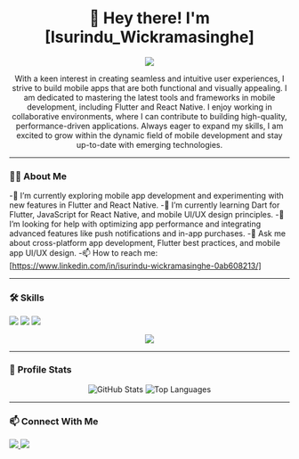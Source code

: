 <h1 align="center">👋 Hey there! I'm [Isurindu_Wickramasinghe]</h1>
<p align="center">
 <img src= https://user-images.githubusercontent.com/73097560/115834477-dbab4500-a447-11eb-908a-139a6edaec5c.gif>
</p>

<p align="center">
  With a keen interest in creating seamless and intuitive user experiences, I strive to build mobile apps that are both functional and visually appealing. I am dedicated to mastering the latest tools and frameworks in mobile development, including Flutter and React Native. I enjoy working in collaborative environments, where I can contribute to building high-quality, performance-driven applications. Always eager to expand my skills, I am excited to grow within the dynamic field of mobile development and stay up-to-date with emerging technologies.
</p>

---

### 🧑‍💻 **About Me**
-🔭 I’m currently exploring mobile app development and experimenting with new features in Flutter and React Native.
-🌱 I’m currently learning Dart for Flutter, JavaScript for React Native, and mobile UI/UX design principles.
-🤔 I’m looking for help with optimizing app performance and integrating advanced features like push notifications and in-app purchases.
-💬 Ask me about cross-platform app development, Flutter best practices, and mobile app UI/UX design.
-📫 How to reach me: [https://www.linkedin.com/in/isurindu-wickramasinghe-0ab608213/]

---

### 🛠️ **Skills**
<p align="left">
  <img src="https://img.shields.io/badge/-React-61DAFB?logo=react&logoColor=white&style=for-the-badge"/>
  <img src="https://img.shields.io/badge/-Node.js-339933?logo=nodedotjs&logoColor=white&style=for-the-badge"/>
  <img src="https://img.shields.io/badge/-AWS-232F3E?logo=amazonaws&logoColor=white&style=for-the-badge"/>
  
</p>
<p align="center">
  <a href="https://skillicons.dev">
    <img src="https://skillicons.dev/icons?i=git,kubernetes,docker,c,kotlin,react,flutter,java,figma,nodejs" />
  </a>
</p>

---

### 🌟 **Profile Stats**
<p align="center">
  <img src="https://github-readme-stats.vercel.app/api?username=YourGitHubUsername&show_icons=true&theme=dark" alt="GitHub Stats" />
  <img src="https://github-readme-stats.vercel.app/api/top-langs/?username=YourGitHubUsername&layout=compact&theme=dark" alt="Top Languages" />
</p>

---

### 📫 **Connect With Me**
<p align="left">
  <a href="https://www.linkedin.com/in/isurindu-wickramasinghe-0ab608213/" target="_blank">
    <img src="https://img.shields.io/badge/-LinkedIn-0077B5?logo=linkedin&logoColor=white&style=for-the-badge" />
  </a>
  <a href="+https://github.com/isurinduwick" target="_blank">
    <img src="https://img.shields.io/badge/-GitHub-181717?logo=github&logoColor=white&style=for-the-badge" />
  </a>

</p>
